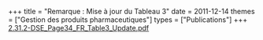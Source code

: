 +++
title = "Remarque : Mise à jour du Tableau 3"
date = 2011-12-14
themes = ["Gestion des produits pharmaceutiques"]
types = ["Publications"]
+++
[2.31.2-DSE_Page34_FR_Table3_Update.pdf](/files/2.31.2-DSE_Page34_FR_Table3_Update.pdf)

